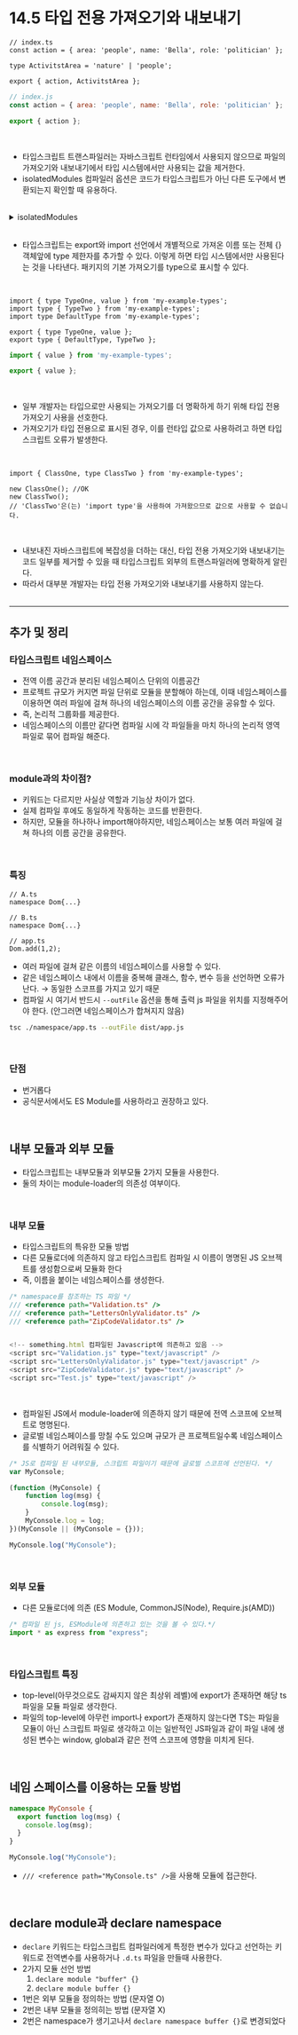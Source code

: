 # 14.5 타입 전용 가져오기와 내보내기

```tsx
// index.ts
const action = { area: 'people', name: 'Bella', role: 'politician' };

type ActivitstArea = 'nature' | 'people';

export { action, ActivitstArea };
```

```jsx
// index.js
const action = { area: 'people', name: 'Bella', role: 'politician' };

export { action };
```
<br/>

- 타입스크립트 트랜스파일러는 자바스크립트 런타임에서 사용되지 않으므로 파일의 가져오기와 내보내기에서 타입 시스템에서만 사용되는 값을 제거한다.
- isolatedModules 컴파일러 옵션은 코드가 타입스크립트가 아닌 다른 도구에서 변환되는지 확인할 때 유용하다.

<br/>

<details><summary>isolatedModules</summary>
<ul>
  <li>소스코드 파일에서 import 또는export를 사용하면 그 파일은 모듈이 된다.</li>
 <li>만약 import / export를 하지 않으면 그 파일은 전역 공간으로 정의된다.</li>
 <li>`isolatedModules: true` 로 설정하면 프로젝트 내에 모든 각가의 소스코드 파일을 모듈로 만든다.</li>
 <li>모듈로 소스코드를 작성하지 않을 경우 에러를 출력한다.</li>
 <li>한 번에 하나의 파일에서만 작동하는 바벨과 같은 외부 트랜스파일러를 사용할 경우 `true`로 설정해놓는 것이 좋다. </li>
  </ul>
</details>
<br/>

- 타입스크립트는 export와 import 선언에서 개별적으로 가져온 이름 또는 전체 {} 객체앞에 type 제한자를 추가할 수 있다. 이렇게 하면 타입 시스템에서만 사용된다는 것을 나타낸다. 패키지의 기본 가져오기를 type으로 표시할 수 있다.
<br/>

```tsx
import { type TypeOne, value } from 'my-example-types';
import type { TypeTwo } from 'my-example-types';
import type DefaultType from 'my-example-types';

export { type TypeOne, value };
export type { DefaultType, TypeTwo };
```

```jsx
import { value } from 'my-example-types';

export { value };
```
<br/>

- 일부 개발자는 타입으로만 사용되는 가져오기를 더 명확하게 하기 위해 타입 전용 가져오기 사용을 선호한다.
- 가져오기가 타입 전용으로 표시된 경우, 이를 런타입 값으로 사용하려고 하면 타입스크립트 오류가 발생한다.

<br/>

```tsx
import { ClassOne, type ClassTwo } from 'my-example-types';

new ClassOne(); //OK
new ClassTwo();
// 'ClassTwo'은(는) 'import type'을 사용하여 가져왔으므로 값으로 사용할 수 없습니다.
```
<br/>

- 내보내진 자바스크립트에 복잡성을 더하는 대신, 타입 전용 가져오기와 내보내기는 코드 일부를 제거할 수 있을 때 타입스크립트 외부의 트랜스파일러에 명확하게 알린다.
- 따라서 대부분 개발자는 타입 전용 가져오기와 내보내기를 사용하지 않는다.
<br/><br/>
---

## 추가 및 정리

### 타입스크립트 네임스페이스

- 전역 이름 공간과 분리된 네임스페이스 단위의 이름공간
- 프로젝트 규모가 커지면 파일 단위로 모듈을 분할해야 하는데, 이때 네임스페이스를 이용하면 여러 파일에 걸쳐 하나의 네임스페이스의 이름 공간을 공유할 수 있다.
- 즉, 논리적 그룹화를 제공한다.
- 네임스페이스의 이름만 같다면 컴파일 시에 각 파일들을 마치 하나의 논리적 영역 파일로 묶어 컴파일 해준다.
<br/>

### module과의 차이점?

- 키워드는 다르지만 사실상 역할과 기능상 차이가 없다.
- 실제 컴파일 후에도 동일하게 작동하는 코드를 반환한다.
- 하지만, 모듈을 하나하나 import해야하지만, 네임스페이스는 보통 여러 파일에 걸쳐 하나의 이름 공간을 공유한다.
<br/>

### 특징

```tsx
// A.ts
namespace Dom{...}

// B.ts
namespace Dom{...}

// app.ts
Dom.add(1,2);
```

- 여러 파일에 걸쳐 같은 이름의 네임스페이스를 사용할 수 있다.
- 같은 네임스페이스 내에서 이름을 중복해 클래스, 함수, 변수 등을 선언하면 오류가 난다. → 동일한 스코프를 가지고 있기 때문
- 컴파일 시 여기서 반드시 `--outFile` 옵션을 통해 출력 js 파일을 위치를 지정해주어야 한다. (안그러면 네임스페이스가 합쳐지지 않음)

```bash
tsc ./namespace/app.ts --outFile dist/app.js
```
<br/>

### 단점

- 번거롭다
- 공식문서에서도 ES Module를 사용하라고 권장하고 있다.
<br/>

## 내부 모듈과 외부 모듈

- 타입스크립트는 내부모듈과 외부모듈 2가지 모듈을 사용한다.
- 둘의 차이는 module-loader의 의존성 여부이다.
<br/>

### 내부 모듈

- 타입스크립트의 특유한 모듈 방법
- 다른 모듈로더에 의존하지 않고 타입스크립트 컴파일 시 이름이 명명된 JS 오브젝트를 생성함으로써 모듈화 한다
- 즉, 이름을 붙이는 네임스페이스를 생성한다.

```ts
/* namespace를 참조하는 TS 파일 */
/// <reference path="Validation.ts" />
/// <reference path="LettersOnlyValidator.ts" />
/// <reference path="ZipCodeValidator.ts" />
```

```js

<!-- something.html 컴파일된 Javascript에 의존하고 있음 -->
<script src="Validation.js" type="text/javascript" />
<script src="LettersOnlyValidator.js" type="text/javascript" />
<script src="ZipCodeValidator.js" type="text/javascript" />
<script src="Test.js" type="text/javascript" />
```
<br/>

- 컴파일된 JS에서 module-loader에 의존하지 않기 때문에 전역 스코프에 오브젝트로 명명된다.
- 글로벌 네임스페이스를 망칠 수도 있으며 규모가 큰 프로젝트일수록 네임스페이스를 식별하기 어려워질 수 있다.

```js
/* JS로 컴파일 된 내부모듈, 스크립트 파일이기 때문에 글로벌 스코프에 선언된다. */
var MyConsole;

(function (MyConsole) {
    function log(msg) {
        console.log(msg);
    }
    MyConsole.log = log;
})(MyConsole || (MyConsole = {}));

MyConsole.log("MyConsole");
```
<br/>

### 외부 모듈

- 다른 모듈로더에 의존 (ES Module, CommonJS(Node), Require.js(AMD))
```js
/* 컴파일 된 js, ESModule에 의존하고 있는 것을 볼 수 있다.*/
import * as express from "express";
```
<br/>

### 타입스크립트 특징

- top-level(아무것으로도 감싸지지 않은 최상위 레벨)에 export가 존재하면 해당 ts파일을 모듈 파일로 생각한다.
- 파일의 top-level에 아무런 import나 export가 존재하지 않는다면 TS는 파일을 모듈이 아닌 스크립트 파일로 생각하고 이는 일반적인 JS파일과 같이 파일 내에 생성된 변수는 window, global과 같은 전역 스코프에 영향을 미치게 된다.
<br/>

## 네임 스페이스를 이용하는 모듈 방법
```ts
namespace MyConsole {
  export function log(msg) {
    console.log(msg);
  }
}

MyConsole.log("MyConsole");
```
- `/// <reference path="MyConsole.ts" />`을 사용해 모듈에 접근한다.
<br/>

## declare module과 declare namespace

- `declare` 키워드는 타입스크립트 컴파일러에게 특정한 변수가 있다고 선언하는 키워드로 전역변수를 사용하거나 `.d.ts` 파일을 만들때 사용한다.
- 2가지 모듈 선언 방법
  1. `declare module "buffer" {}`
  2. `declare module buffer {}`
- 1번은 외부 모듈을 정의하는 방법 (문자열 O)
- 2번은 내부 모듈을 정의히는 방법 (문자열 X)
- 2번은 namespace가 생기고나서 `declare namespace buffer {}`로 변경되었다
